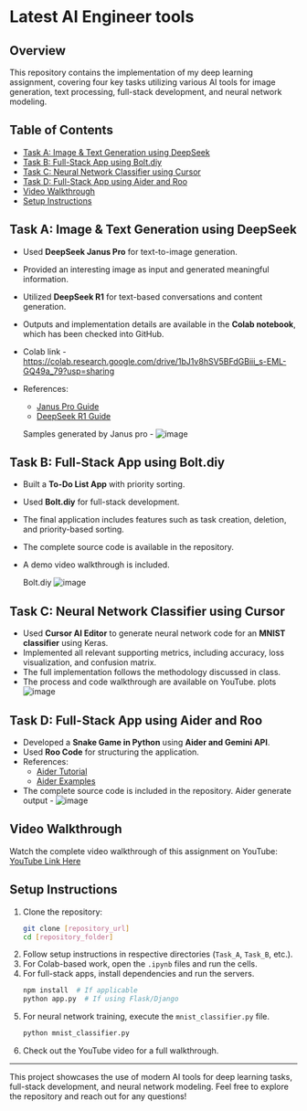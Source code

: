 # Latest AI Engineer tools

## Overview
This repository contains the implementation of my deep learning assignment, covering four key tasks utilizing various AI tools for image generation, text processing, full-stack development, and neural network modeling.

## Table of Contents
- [Task A: Image & Text Generation using DeepSeek](#task-a-image--text-generation-using-deepseek)
- [Task B: Full-Stack App using Bolt.diy](#task-b-full-stack-app-using-bolt-diy)
- [Task C: Neural Network Classifier using Cursor](#task-c-neural-network-classifier-using-cursor)
- [Task D: Full-Stack App using Aider and Roo](#task-d-full-stack-app-using-aider-and-roo)
- [Video Walkthrough](#video-walkthrough)
- [Setup Instructions](#setup-instructions)

## Task A: Image & Text Generation using DeepSeek
- Used **DeepSeek Janus Pro** for text-to-image generation.
- Provided an interesting image as input and generated meaningful information.
- Utilized **DeepSeek R1** for text-based conversations and content generation.
- Outputs and implementation details are available in the **Colab notebook**, which has been checked into GitHub.
- Colab link - https://colab.research.google.com/drive/1bJ1v8hSV5BFdGBiii_s-EML-GQ49a_79?usp=sharing
- References:
  - [Janus Pro Guide](https://www.datacamp.com/blog/janus-pro)
  - [DeepSeek R1 Guide](https://www.datacamp.com/blog/deepseek-r1)
 
  Samples generated by Janus pro -
  ![image](https://github.com/user-attachments/assets/dc2f6d46-5f98-488c-bf10-fc255c18359d)


## Task B: Full-Stack App using Bolt.diy
- Built a **To-Do List App** with priority sorting.
- Used **Bolt.diy** for full-stack development.
- The final application includes features such as task creation, deletion, and priority-based sorting.
- The complete source code is available in the repository.
- A demo video walkthrough is included.

  Bolt.diy
  ![image](https://github.com/user-attachments/assets/0fa6bbb4-5b80-4930-abb5-8e48454b6b43)


## Task C: Neural Network Classifier using Cursor
- Used **Cursor AI Editor** to generate neural network code for an **MNIST classifier** using Keras.
- Implemented all relevant supporting metrics, including accuracy, loss visualization, and confusion matrix.
- The full implementation follows the methodology discussed in class.
- The process and code walkthrough are available on YouTube.
  plots
  ![image](https://github.com/user-attachments/assets/7578f12a-4af0-468a-b667-7a16ed5eb0ae)


## Task D: Full-Stack App using Aider and Roo
- Developed a **Snake Game in Python** using **Aider and Gemini API**.
- Used **Roo Code** for structuring the application.
- References:
  - [Aider Tutorial](https://aider.chat/docs/usage/tutorials.html)
  - [Aider Examples](https://aider.chat/examples/README.html)
- The complete source code is included in the repository.
  Aider generate output - ![image](https://github.com/user-attachments/assets/2dbfbbe9-545d-41c0-8a83-564817a27d3b)


## Video Walkthrough
Watch the complete video walkthrough of this assignment on YouTube: [YouTube Link Here](https://github.com/riship1999/Deep_Learning/blob/main/README.md)

## Setup Instructions
1. Clone the repository:
   ```bash
   git clone [repository_url]
   cd [repository_folder]
   ```
2. Follow setup instructions in respective directories (`Task_A`, `Task_B`, etc.).
3. For Colab-based work, open the `.ipynb` files and run the cells.
4. For full-stack apps, install dependencies and run the servers.
   ```bash
   npm install  # If applicable
   python app.py  # If using Flask/Django
   ```
5. For neural network training, execute the `mnist_classifier.py` file.
   ```bash
   python mnist_classifier.py
   ```
6. Check out the YouTube video for a full walkthrough.

---

This project showcases the use of modern AI tools for deep learning tasks, full-stack development, and neural network modeling. Feel free to explore the repository and reach out for any questions!
